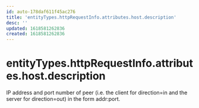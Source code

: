 ```yaml
---
id: auto-178daf611f45ac276
title: 'entityTypes.httpRequestInfo.attributes.host.description'
desc: ''
updated: 1618581262836
created: 1618581262836
---
```

# entityTypes.httpRequestInfo.attributes.host.description

IP address and port number of peer (i.e. the client for direction=in and the server for direction=out) in the form addr:port.